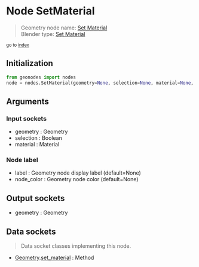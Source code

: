 
# Node SetMaterial

> Geometry node name: [Set Material](https://docs.blender.org/manual/en/latest/modeling/geometry_nodes/material/set_material.html)<br>
  Blender type: [Set Material](https://docs.blender.org/api/current/bpy.types.GeometryNodeSetMaterial.html)
  
<sub>go to [index](/docs/index.md)</sub>

## Initialization

```python
from geonodes import nodes
node = nodes.SetMaterial(geometry=None, selection=None, material=None, label=None, node_color=None)
```



## Arguments


### Input sockets

- geometry : Geometry
- selection : Boolean
- material : Material

### Node label

- label : Geometry node display label (default=None)
- node_color : Geometry node color (default=None)

## Output sockets

- geometry : Geometry

## Data sockets

> Data socket classes implementing this node.
  
  
- [Geometry](/docs/sockets/Geometry.md).[set_material](/docs/sockets/Geometry.md#set_material) : Method
  
